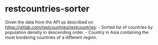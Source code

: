 # restcountries-sorter
Given the data from the API as described on https://gitlab.com/restcountries/restcountries: - Sorted list of countries by population density in descending order. - Country in Asia containing the most bordering countries of a different region.
